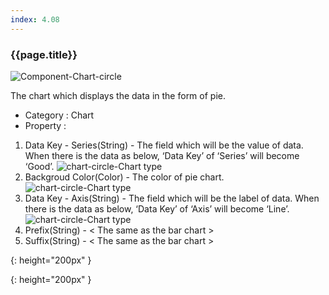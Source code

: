 ```yaml
---
index: 4.08
---
```

### {{page.title}}
![Component-Chart-circle][chart-circle-01]

The chart which displays the data in the form of pie.

- Category : Chart
- Property :
1. Data Key - Series(String) - The field which will be the value of data. When there is the data as below, ‘Data Key’ of ‘Series’ will become ‘Good’.
![chart-circle-Chart type][chart-circle-01]
1. Backgroud Color(Color) - The color of pie chart.
![chart-circle-Chart type][chart-circle-02]
1. Data Key - Axis(String) - The field which will be the label of data. When there is the data as below, ‘Data Key’ of ‘Axis’ will become ‘Line’.
![chart-circle-Chart type][chart-circle-01]
1. Prefix(String) - < The same as the bar chart >
1. Suffix(String) - < The same as the bar chart >


[chart-circle-01]: {{site.baseurl}}/assets/components/chart-circle-01.png
{: height="200px" }

[chart-circle-02]: {{site.baseurl}}/assets/components/chart-circle-02.png
{: height="200px" }
